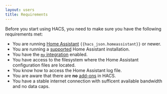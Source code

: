```yaml
---
layout: users
title: Requirements
---
```


Before you start using HACS, you need to make sure you have the following requirements met:

- You are running [Home Assistant](https://www.home-assistant.io/) `{{hacs_json.homeassistant}}` or newer.
- You are running a [supported](https://github.com/home-assistant/architecture/blob/master/adr/0012-define-supported-installation-method.md) Home Assistant installation.
- You have the [`my` integration](https://www.home-assistant.io/integrations/my/) enabled.
- You have access to the filesystem where the Home Assistant configuration files are located.
- You know how to access the Home Assistant log file.
- You are aware that there are **no** [add-ons](https://www.home-assistant.io/docs/glossary/#add-on) in HACS.
- You have a stable internet connection with sufficent available bandwidth and no data caps.
